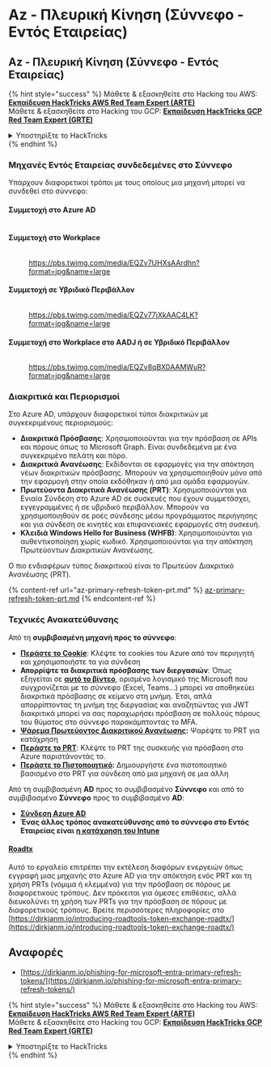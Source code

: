 # Az - Πλευρική Κίνηση (Σύννεφο - Εντός Εταιρείας)

## Az - Πλευρική Κίνηση (Σύννεφο - Εντός Εταιρείας)

{% hint style="success" %}
Μάθετε & εξασκηθείτε στο Hacking του AWS:<img src="../../../.gitbook/assets/image.png" alt="" data-size="line">[**Εκπαίδευση HackTricks AWS Red Team Expert (ARTE)**](https://training.hacktricks.xyz/courses/arte)<img src="../../../.gitbook/assets/image.png" alt="" data-size="line">\
Μάθετε & εξασκηθείτε στο Hacking του GCP: <img src="../../../.gitbook/assets/image (2).png" alt="" data-size="line">[**Εκπαίδευση HackTricks GCP Red Team Expert (GRTE)**<img src="../../../.gitbook/assets/image (2).png" alt="" data-size="line">](https://training.hacktricks.xyz/courses/grte)

<details>

<summary>Υποστηρίξτε το HackTricks</summary>

* Ελέγξτε τα [**σχέδια συνδρομής**](https://github.com/sponsors/carlospolop)!
* **Εγγραφείτε** 💬 στην [**ομάδα Discord**](https://discord.gg/hRep4RUj7f) ή στην [**ομάδα telegram**](https://t.me/peass) ή **ακολουθήστε** μας στο **Twitter** 🐦 [**@hacktricks\_live**](https://twitter.com/hacktricks\_live)**.**
* **Μοιραστείτε κόλπα χάκερ υποβάλλοντας PRs** στα αποθετήρια [**HackTricks**](https://github.com/carlospolop/hacktricks) και [**HackTricks Cloud**](https://github.com/carlospolop/hacktricks-cloud).

</details>
{% endhint %}

### Μηχανές Εντός Εταιρείας συνδεδεμένες στο Σύννεφο

Υπάρχουν διαφορετικοί τρόποι με τους οποίους μια μηχανή μπορεί να συνδεθεί στο σύννεφο:

#### Συμμετοχή στο Azure AD

<figure><img src="../../../.gitbook/assets/image (259).png" alt=""><figcaption></figcaption></figure>

#### Συμμετοχή στο Workplace

<figure><img src="../../../.gitbook/assets/image (222).png" alt=""><figcaption><p><a href="https://pbs.twimg.com/media/EQZv7UHXsAArdhn?format=jpg&#x26;name=large">https://pbs.twimg.com/media/EQZv7UHXsAArdhn?format=jpg&#x26;name=large</a></p></figcaption></figure>

#### Συμμετοχή σε Υβριδικό Περιβάλλον

<figure><img src="../../../.gitbook/assets/image (178).png" alt=""><figcaption><p><a href="https://pbs.twimg.com/media/EQZv77jXkAAC4LK?format=jpg&#x26;name=large">https://pbs.twimg.com/media/EQZv77jXkAAC4LK?format=jpg&#x26;name=large</a></p></figcaption></figure>

#### Συμμετοχή στο Workplace στο AADJ ή σε Υβριδικό Περιβάλλον

<figure><img src="../../../.gitbook/assets/image (252).png" alt=""><figcaption><p><a href="https://pbs.twimg.com/media/EQZv8qBX0AAMWuR?format=jpg&#x26;name=large">https://pbs.twimg.com/media/EQZv8qBX0AAMWuR?format=jpg&#x26;name=large</a></p></figcaption></figure>

### Διακριτικά και Περιορισμοί <a href="#tokens-and-limitations" id="tokens-and-limitations"></a>

Στο Azure AD, υπάρχουν διαφορετικοί τύποι διακριτικών με συγκεκριμένους περιορισμούς:

* **Διακριτικά Πρόσβασης**: Χρησιμοποιούνται για την πρόσβαση σε APIs και πόρους όπως το Microsoft Graph. Είναι συνδεδεμένα με ένα συγκεκριμένο πελάτη και πόρο.
* **Διακριτικά Ανανέωσης**: Εκδίδονται σε εφαρμογές για την απόκτηση νέων διακριτικών πρόσβασης. Μπορούν να χρησιμοποιηθούν μόνο από την εφαρμογή στην οποία εκδόθηκαν ή από μια ομάδα εφαρμογών.
* **Πρωτεύοντα Διακριτικά Ανανέωσης (PRT)**: Χρησιμοποιούνται για Ενιαία Σύνδεση στο Azure AD σε συσκευές που έχουν συμμετάσχει, εγγεγραμμένες ή σε υβριδικό περιβάλλον. Μπορούν να χρησιμοποιηθούν σε ροές σύνδεσης μέσω προγράμματος περιήγησης και για σύνδεση σε κινητές και επιφανειακές εφαρμογές στη συσκευή.
* **Κλειδιά Windows Hello for Business (WHFB)**: Χρησιμοποιούνται για αυθεντικοποίηση χωρίς κωδικό. Χρησιμοποιούνται για την απόκτηση Πρωτεύοντων Διακριτικών Ανανέωσης.

Ο πιο ενδιαφέρων τύπος διακριτικού είναι το Πρωτεύον Διακριτικό Ανανέωσης (PRT).

{% content-ref url="az-primary-refresh-token-prt.md" %}
[az-primary-refresh-token-prt.md](az-primary-refresh-token-prt.md)
{% endcontent-ref %}

### Τεχνικές Ανακατεύθυνσης

Από τη **συμβιβασμένη μηχανή προς το σύννεφο**:

* [**Περάστε το Cookie**](az-pass-the-cookie.md): Κλέψτε τα cookies του Azure από τον περιηγητή και χρησιμοποιήστε τα για σύνδεση
* **Απορρίψτε τα διακριτικά πρόσβασης των διεργασιών**: Όπως εξηγείται σε [**αυτό το βίντεο**](https://www.youtube.com/watch?v=OHKZkXC4Duw), ορισμένο λογισμικό της Microsoft που συγχρονίζεται με το σύννεφο (Excel, Teams...) μπορεί να αποθηκεύει διακριτικά πρόσβασης σε κείμενο στη μνήμη. Έτσι, απλά απορρίπτοντας τη μνήμη της διεργασίας και αναζητώντας για JWT διακριτικά μπορεί να σας παραχωρήσει πρόσβαση σε πολλούς πόρους του θύματος στο σύννεφο παρακάμπτοντας το MFA.
* [**Ψάρεμα Πρωτεύοντος Διακριτικού Ανανέωσης**](az-phishing-primary-refresh-token-microsoft-entra.md)**:** Ψαρέψτε το PRT για κατάχρηση
* [**Περάστε το PRT**](pass-the-prt.md): Κλέψτε το PRT της συσκευής για πρόσβαση στο Azure παριστάνοντάς το.
* [**Περάστε το Πιστοποιητικό**](az-pass-the-certificate.md)**:** Δημιουργήστε ένα πιστοποιητικό βασισμένο στο PRT για σύνδεση από μια μηχανή σε μια άλλη

Από τη συμβιβασμένη **AD** προς το συμβιβασμένο **Σύννεφο** και από το συμβιβασμένο **Σύννεφο** προς το συμβιβασμένο **AD**:

* [**Σύνδεση Azure AD**](azure-ad-connect-hybrid-identity/)
* **Ένας άλλος τρόπος ανακατεύθυνσης από το σύννεφο στο Εντός Εταιρείας είναι** [**η κατάχρηση του Intune**](../az-services/intune.md)

#### [Roadtx](https://github.com/dirkjanm/ROADtools)

Αυτό το εργαλείο επιτρέπει την εκτέλεση διαφόρων ενεργειών όπως εγγραφή μιας μηχανής στο Azure AD για την απόκτηση ενός PRT και τη χρήση PRTs (νόμιμα ή κλεμμένα) για την πρόσβαση σε πόρους με διαφορετικούς τρόπους. Δεν πρόκειται για άμεσες επιθέσεις, αλλά διευκολύνει τη χρήση των PRTs για την πρόσβαση σε πόρους με διαφορετικούς τρόπους. Βρείτε περισσότερες πληροφορίες στο [https://dirkjanm.io/introducing-roadtools-token-exchange-roadtx/](https://dirkjanm.io/introducing-roadtools-token-exchange-roadtx/)

## Αναφορές

* [https://dirkjanm.io/phishing-for-microsoft-entra-primary-refresh-tokens/](https://dirkjanm.io/phishing-for-microsoft-entra-primary-refresh-tokens/)

{% hint style="success" %}
Μάθετε & εξασκηθείτε στο Hacking του AWS:<img src="../../../.gitbook/assets/image.png" alt="" data-size="line">[**Εκπαίδευση HackTricks AWS Red Team Expert (ARTE)**](https://training.hacktricks.xyz/courses/arte)<img src="../../../.gitbook/assets/image.png" alt="" data-size="line">\
Μάθετε & εξασκηθείτε στο Hacking του GCP: <img src="../../../.gitbook/assets/image (2).png" alt="" data-size="line">[**Εκπαίδευση HackTricks GCP Red Team Expert (GRTE)**<img src="../../../.gitbook/assets/image (2).png" alt="" data-size="line">](https://training.hacktricks.xyz/courses/grte)

<details>

<summary>Υποστηρίξτε το HackTricks</summary>

* Ελέγξτε τα [**σχέδια συνδρομής**](https://github.com/sponsors/carlospolop)!
* **Εγγραφείτε** 💬 στην [**ομάδα Discord**](https://discord.gg/hRep4RUj7f) ή στην [**ομάδα telegram**](https://t.me/peass) ή **ακολουθήστε** μας στο **Twitter** 🐦 [**@hacktricks\_live**](https://twitter.com/hacktricks\_live)**.**
* **Μοιραστείτε κόλπα χάκερ υποβάλλοντας PRs** στα αποθετήρια [**HackTricks**](https://github.com/carlospolop/hacktricks) και [**HackTricks Cloud**](https://github.com/carlospolop/hacktricks-cloud).

</details>
{% endhint %}
